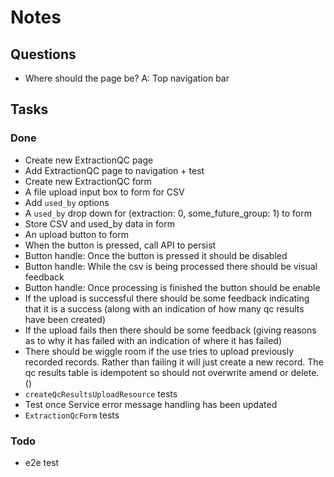 # Notes

## Questions

- Where should the page be? A: Top navigation bar

## Tasks

### Done

- Create new ExtractionQC page
- Add ExtractionQC page to navigation + test
- Create new ExtractionQC form
- A file upload input box to form for CSV
- Add `used_by` options
- A `used_by` drop down for (extraction: 0, some_future_group: 1) to form
- Store CSV and used_by data in form
- An upload button to form
- When the button is pressed, call API to persist
- Button handle: Once the button is pressed it should be disabled
- Button handle: While the csv is being processed there should be visual feedback
- Button handle: Once processing is finished the button should be enable
- If the upload is successful there should be some feedback indicating that it is a success (along with an indication of how many qc results have been created)
- If the upload fails then there should be some feedback (giving reasons as to why it has failed with an indication of where it has failed)
- There should be wiggle room if the use tries to upload previously recorded records. Rather than failing it will just create a new record. The qc results table is idempotent so should not overwrite amend or delete. ()
- `createQcResultsUploadResource` tests
- Test once Service error message handling has been updated
- `ExtractionQcForm` tests

### Todo

- e2e test
